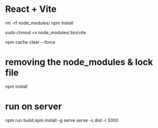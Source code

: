 # React + Vite

rm -rf node_modules/
npm install

sudo chmod +x node_modules/.bin/vite

npm cache clear --force
# removing the node_modules & lock file
npm install



# run on server
npm run build
npm install -g serve
serve -s dist -l 3000
